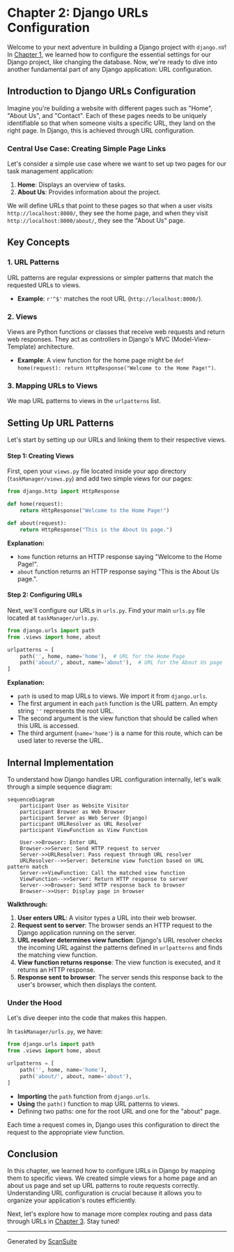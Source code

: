 # Chapter 2: Django URLs Configuration

Welcome to your next adventure in building a Django project with `django.nV`! In [Chapter 1](01_django_settings_configuration_.md), we learned how to configure the essential settings for our Django project, like changing the database. Now, we're ready to dive into another fundamental part of any Django application: URL configuration.

## Introduction to Django URLs Configuration

Imagine you're building a website with different pages such as "Home", "About Us", and "Contact". Each of these pages needs to be uniquely identifiable so that when someone visits a specific URL, they land on the right page. In Django, this is achieved through URL configuration.

### Central Use Case: Creating Simple Page Links

Let's consider a simple use case where we want to set up two pages for our task management application:
1. **Home**: Displays an overview of tasks.
2. **About Us**: Provides information about the project.

We will define URLs that point to these pages so that when a user visits `http://localhost:8000/`, they see the home page, and when they visit `http://localhost:8000/about/`, they see the "About Us" page.

## Key Concepts

### 1. URL Patterns
URL patterns are regular expressions or simpler patterns that match the requested URLs to views.
- **Example**: `r'^$'` matches the root URL (`http://localhost:8000/`).
  
### 2. Views
Views are Python functions or classes that receive web requests and return web responses. They act as controllers in Django's MVC (Model-View-Template) architecture.
- **Example**: A view function for the home page might be `def home(request): return HttpResponse("Welcome to the Home Page!")`.

### 3. Mapping URLs to Views
We map URL patterns to views in the `urlpatterns` list.

## Setting Up URL Patterns

Let's start by setting up our URLs and linking them to their respective views.

#### Step 1: Creating Views

First, open your `views.py` file located inside your app directory (`taskManager/views.py`) and add two simple views for our pages:

```python
from django.http import HttpResponse

def home(request):
    return HttpResponse("Welcome to the Home Page!")

def about(request):
    return HttpResponse("This is the About Us page.")
```

**Explanation:** 
- `home` function returns an HTTP response saying "Welcome to the Home Page!".
- `about` function returns an HTTP response saying "This is the About Us page.".

#### Step 2: Configuring URLs

Next, we'll configure our URLs in `urls.py`. Find your main `urls.py` file located at `taskManager/urls.py`.

```python
from django.urls import path
from .views import home, about

urlpatterns = [
    path('', home, name='home'),  # URL for the Home Page
    path('about/', about, name='about'),  # URL for the About Us page
]
```

**Explanation:** 
- `path` is used to map URLs to views. We import it from `django.urls`.
- The first argument in each `path` function is the URL pattern. An empty string `''` represents the root URL.
- The second argument is the view function that should be called when this URL is accessed.
- The third argument (`name='home'`) is a name for this route, which can be used later to reverse the URL.

## Internal Implementation

To understand how Django handles URL configuration internally, let's walk through a simple sequence diagram:

```mermaid
sequenceDiagram
    participant User as Website Visitor
    participant Browser as Web Browser
    participant Server as Web Server (Django)
    participant URLResolver as URL Resolver
    participant ViewFunction as View Function

    User->>Browser: Enter URL
    Browser->>Server: Send HTTP request to server
    Server->>URLResolver: Pass request through URL resolver
    URLResolver-->>Server: Determine view function based on URL pattern match
    Server->>ViewFunction: Call the matched view function
    ViewFunction-->>Server: Return HTTP response to server
    Server-->>Browser: Send HTTP response back to browser
    Browser-->>User: Display page in browser
```

**Walkthrough:** 
1. **User enters URL**: A visitor types a URL into their web browser.
2. **Request sent to server**: The browser sends an HTTP request to the Django application running on the server.
3. **URL resolver determines view function**: Django's URL resolver checks the incoming URL against the patterns defined in `urlpatterns` and finds the matching view function.
4. **View function returns response**: The view function is executed, and it returns an HTTP response.
5. **Response sent to browser**: The server sends this response back to the user's browser, which then displays the content.

### Under the Hood

Let's dive deeper into the code that makes this happen.

In `taskManager/urls.py`, we have:

```python
from django.urls import path
from .views import home, about

urlpatterns = [
    path('', home, name='home'),
    path('about/', about, name='about'),
]
```

- **Importing** the `path` function from `django.urls`.
- **Using** the `path()` function to map URL patterns to views.
- Defining two paths: one for the root URL and one for the "about" page.

Each time a request comes in, Django uses this configuration to direct the request to the appropriate view function.

## Conclusion

In this chapter, we learned how to configure URLs in Django by mapping them to specific views. We created simple views for a home page and an about us page and set up URL patterns to route requests correctly. Understanding URL configuration is crucial because it allows you to organize your application's routes efficiently.

Next, let's explore how to manage more complex routing and pass data through URLs in [Chapter 3](03_complex_url_configuration.md). Stay tuned!

---

Generated by [ScanSuite](https://scansuite.gitbook.io/scansuite)